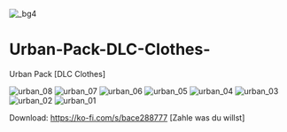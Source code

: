 ![_bg4](https://github.com/user-attachments/assets/5c2c5349-2178-4c0e-8979-2ca99c784bb2)

# Urban-Pack-DLC-Clothes-
Urban Pack [DLC Clothes]

![urban_08](https://github.com/user-attachments/assets/ca07a929-787f-49b7-bbba-ebc2eb825c3e)
![urban_07](https://github.com/user-attachments/assets/1233ccea-332c-4181-8216-c2f9053c7467)
![urban_06](https://github.com/user-attachments/assets/72a32f15-440d-4e85-9167-777ce7c88f5f)
![urban_05](https://github.com/user-attachments/assets/d12c1efe-02ba-4955-8d56-0c98ace3f4c7)
![urban_04](https://github.com/user-attachments/assets/72805910-ed76-4dee-9f0b-4cfeb85f16cd)
![urban_03](https://github.com/user-attachments/assets/80dcd34f-f2d1-4bd0-9797-5aaf14df673c)
![urban_02](https://github.com/user-attachments/assets/12bea537-39dd-4f96-a062-c40e87b4800c)
![urban_01](https://github.com/user-attachments/assets/f36f71a7-cfc8-4f2b-bb59-dbaea9644ff7)

Download: https://ko-fi.com/s/bace288777  [Zahle was du willst]
